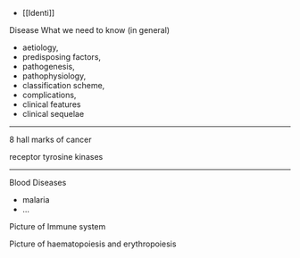 - [[Identi]]

Disease
What we need to know (in general)
- aetiology, 
- predisposing factors, 
- pathogenesis, 
- pathophysiology, 
- classification scheme, 
- complications, 
- clinical features 
- clinical sequelae

---
8 hall marks of cancer



receptor tyrosine kinases


---
Blood Diseases
- malaria
- ...

Picture of Immune system

Picture of haematopoiesis and erythropoiesis
